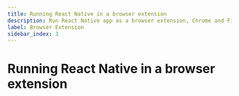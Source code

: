 ```yaml
---
title: Running React Native in a browser extension
description: Run React Native app as a browser extension, Chrome and Firefox.
label: Browser Extension
sidebar_index: 3
---
```


# Running React Native in a browser extension
